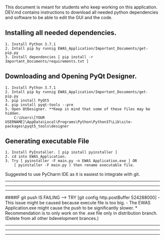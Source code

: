 This document is meant for students who keep working on this application.
DEV.md contains instructions to download all needed python dependencies and software to be able to edit the GUI and the code.

## Installing all needed dependencies.
	1. Install Python 3.7.1
	2. Intall pip by runnig EWAS_Application/Important_Documents/get-pip.py
	3. Install dependencies [ pip install -r Important_Documents/requirements.txt ]


## Downloading and Opening PyQt Designer.
	1. Install Python 3.7.1
	2. Intall pip by runnig EWAS_Application/Important_Documents/get-pip.py
	3. pip install PyQt5
	4. pip install pyqt-tools --pre
	5. Open QtDesigner. **Keep in mind that some of these files may be hidden.
		C:\Users\[YOUR USERNAME]\AppData\Local\Programs\Python\Python37\Lib\site-packages\pyqt5_tools\designer


## Generating executable File
    1. Install PyInstaller. [ pip install pyinstaller ]
    2. cd into EWAS_Application.
    3. Try [ pyinstaller -F main.py -n EWAS Application.exe ] OR
        [ pyinstaller -F main.py ] then rename executable file. 
    
Suggested to use PyCharm IDE as it is easiest to integrate with git.

___
___
___
####IF git push IS FAILING --> TRY [git config http.postBuffer 524288000]
    - This issue might be caused because execute file is too big.
    - The EWAS Application.exe might cause the push to be significantly slower.
    * Recommendation is to only work on the .exe file only in distribution branch. (Delete from all other bdevelopment brances.)

---
---
---
